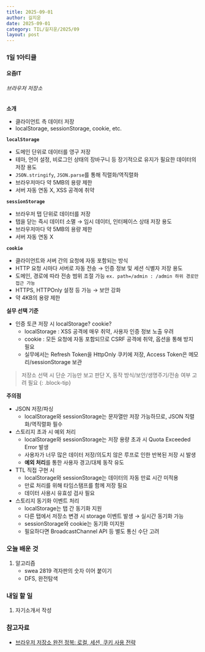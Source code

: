 ```yaml
---
title: 2025-09-01
author: 길지운
date: 2025-09-01
category: TIL/길지운/2025/09
layout: post
---
```


### 1일 1아티클
#### 요즘IT
###### 브라우저 저장소
**소개**
- 클라이언트 측 데이터 저장
- localStorage, sessionStorage, cookie, etc.
  
**`localStorage`**
- 도메인 단위로 데이터를 영구 저장
- 테마, 언어 설정, 비로그인 상태의 장바구니 등 장기적으로 유지가 필요한 데이터의 저장 용도
- `JSON.stringify`, `JSON.parse`를 통해 직렬화/역직렬화
- 브라우저마다 약 5MB의 용량 제한
- 서버 자동 연동 X, XSS 공격에 취약
  
**`sessionStorage`**
- 브라우저 탭 단위로 데이터를 저장
- 탭을 닫는 즉시 데이터 소멸 → 임시 데이터, 인터페이스 상태 저장 용도
- 브라우저마다 약 5MB의 용량 제한
- 서버 자동 연동 X
  
**`cookie`**
- 클라이언트와 서버 간의 요청에 자동 포함되는 방식
- HTTP 요청 시마다 서버로 자동 전송 → 인증 정보 및 세션 식별자 저장 용도
- 도메인, 경로에 따라 전송 범위 조절 가능 `ex. path=/admin : /admin 하위 경로만 접근 가능`
- HTTPS, HTTPOnly 설정 등 가능 → 보안 강화
- 약 4KB의 용량 제한
  
**실무 선택 기준**
- 인증 토큰 저장 시 localStorage? cookie?
  - localStorage : XSS 공격에 매우 취약, 사용자 인증 정보 노출 우려
  - cookie : 모든 요청에 자동 포함되므로 CSRF 공격에 취약, 옵션을 통해 방지 필요
  - 실무에서는 Refresh Token을 HttpOnly 쿠키에 저장, Access Token은 메모리/sessionStorage 보관
  
> 저장소 선택 시 단순 기능만 보고 판단 X, 동작 방식/보안/생명주기/전송 여부 고려 필요
{: .block-tip}
  
**주의점**
- JSON 저장/파싱
  - localStorage와 sessionStorage는 문자열만 저장 가능하므로, JSON 직렬화/역직렬화 필수
- 스토리지 초과 시 예외 처리
  - localStorage와 sessionStorage는 저장 용량 초과 시 Quota Exceeded Error 발생
  - 사용자가 너무 많은 데이터 저장/의도치 않은 루프로 인한 반복된 저장 시 발생
  - **예외 처리**를 통한 사용자 경고/대체 동작 유도
- TTL 직접 구현 시
  - localStorage와 sessionStorage는 데이터의 자동 만료 시간 미적용
  - 만료 처리를 위해 타임스탬프를 함께 저장 필요
  - 데이터 사용시 유효성 검사 필요
- 스토리지 동기화 이벤트 처리
  - localStorage는 탭 간 동기화 지원
  - 다른 탭에서 저장소 변경 시 storage 이벤트 발생 → 실시간 동기화 가능
  - sessionStorage와 cookie는 동기화 미지원
  - 필요하다면 BroadcastChannel API 등 별도 통신 수단 고려
  
### 오늘 배운 것
1. 알고리즘
   - swea 2819 격자판의 숫자 이어 붙이기
   - DFS, 완전탐색
  
### 내일 할 일
1. 자기소개서 작성
  
### 참고자료
- [브라우저 저장소 완전 정복: 로컬, 세션, 쿠키 사용 전략](https://yozm.wishket.com/magazine/detail/3317/)